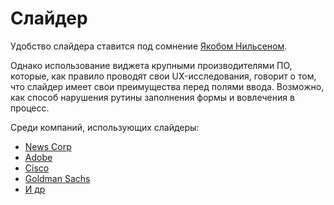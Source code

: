 # Слайдер

Удобство слайдера ставится под сомнение [Якобом Нильсеном](https://www.nngroup.com/articles/gui-slider-controls/).

Однако использование виджета крупными производителями ПО, которые, как правило проводят свои UX-исследования, говорит о том, что слайдер имеет свои преимущества перед полями ввода. Возможно, как способ нарушения рутины заполнения формы и вовлечения в процесс.

Среди компаний, использующих слайдеры:

- [News Corp](https://www.newskit.co.uk/components/slider/)
- [Adobe](https://spectrum.adobe.com/page/slider/)
- [Cisco](https://momentum.design/components/slider/style)
- [Goldman Sachs](https://design.gs.com/components/slider)
- [И др](https://component.gallery/components/slider/)

